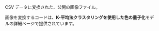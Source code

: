 ﻿CSV データに変換された、公開の画像ファイル。 

画像を変換するコードは、**K-平均法クラスタリングを使用した色の量子化**モデルの詳細ページで提供されています。

<!--HONumber=35_1-->
